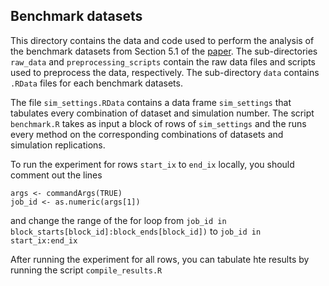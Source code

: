 ## Benchmark datasets

This directory contains the data and code used to perform the analysis of the benchmark datasets from Section 5.1 of the [paper](https://arxiv.org/abs/2211.04459).
The sub-directories `raw_data` and `preprocessing_scripts` contain the raw data files and scripts used to preprocess the data, respectively.
The sub-directory `data` contains `.RData` files for each benchmark datasets.

The file `sim_settings.RData` contains a data frame `sim_settings` that tabulates every combination of dataset and simulation number.
The script `benchmark.R` takes as input a block of rows of `sim_settings` and the runs every method on the corresponding combinations of datasets and simulation replications.

To run the experiment for rows `start_ix` to `end_ix` locally, you should comment out the lines
```
args <- commandArgs(TRUE)
job_id <- as.numeric(args[1])
```
and change the range of the for loop from `job_id in block_starts[block_id]:block_ends[block_id])` to `job_id in start_ix:end_ix`

After running the experiment for all rows, you can tabulate hte results by running the script `compile_results.R`


